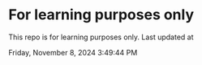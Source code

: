 # For learning purposes only
This repo is for learning purposes only.
Last updated at

Friday, November 8, 2024 3:49:44 PM

